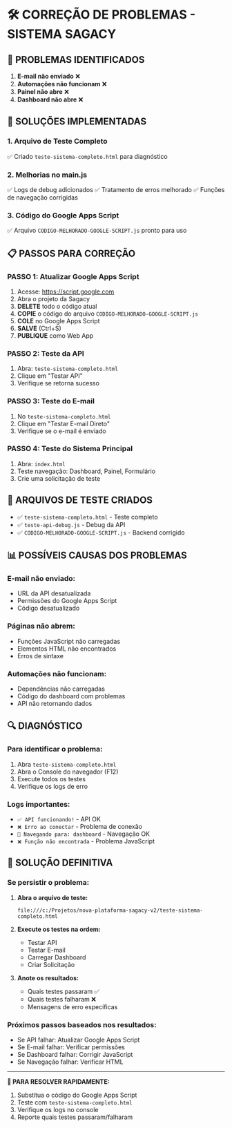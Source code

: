 # 🛠️ CORREÇÃO DE PROBLEMAS - SISTEMA SAGACY

## 🚨 **PROBLEMAS IDENTIFICADOS**

1. **E-mail não enviado** ❌
2. **Automações não funcionam** ❌
3. **Painel não abre** ❌
4. **Dashboard não abre** ❌

## 🔧 **SOLUÇÕES IMPLEMENTADAS**

### 1. **Arquivo de Teste Completo**
✅ Criado `teste-sistema-completo.html` para diagnóstico

### 2. **Melhorias no main.js**
✅ Logs de debug adicionados
✅ Tratamento de erros melhorado
✅ Funções de navegação corrigidas

### 3. **Código do Google Apps Script**
✅ Arquivo `CODIGO-MELHORADO-GOOGLE-SCRIPT.js` pronto para uso

## 📋 **PASSOS PARA CORREÇÃO**

### **PASSO 1: Atualizar Google Apps Script**
1. Acesse: https://script.google.com
2. Abra o projeto da Sagacy
3. **DELETE** todo o código atual
4. **COPIE** o código do arquivo `CODIGO-MELHORADO-GOOGLE-SCRIPT.js`
5. **COLE** no Google Apps Script
6. **SALVE** (Ctrl+S)
7. **PUBLIQUE** como Web App

### **PASSO 2: Teste da API**
1. Abra: `teste-sistema-completo.html`
2. Clique em "Testar API"
3. Verifique se retorna sucesso

### **PASSO 3: Teste do E-mail**
1. No `teste-sistema-completo.html`
2. Clique em "Testar E-mail Direto"
3. Verifique se o e-mail é enviado

### **PASSO 4: Teste do Sistema Principal**
1. Abra: `index.html`
2. Teste navegação: Dashboard, Painel, Formulário
3. Crie uma solicitação de teste

## 🧪 **ARQUIVOS DE TESTE CRIADOS**

- ✅ `teste-sistema-completo.html` - Teste completo
- ✅ `teste-api-debug.js` - Debug da API
- ✅ `CODIGO-MELHORADO-GOOGLE-SCRIPT.js` - Backend corrigido

## 📊 **POSSÍVEIS CAUSAS DOS PROBLEMAS**

### **E-mail não enviado:**
- URL da API desatualizada
- Permissões do Google Apps Script
- Código desatualizado

### **Páginas não abrem:**
- Funções JavaScript não carregadas
- Elementos HTML não encontrados
- Erros de sintaxe

### **Automações não funcionam:**
- Dependências não carregadas
- Código do dashboard com problemas
- API não retornando dados

## 🔍 **DIAGNÓSTICO**

### **Para identificar o problema:**
1. Abra `teste-sistema-completo.html`
2. Abra o Console do navegador (F12)
3. Execute todos os testes
4. Verifique os logs de erro

### **Logs importantes:**
- `✅ API funcionando!` - API OK
- `❌ Erro ao conectar` - Problema de conexão
- `📱 Navegando para: dashboard` - Navegação OK
- `❌ Função não encontrada` - Problema JavaScript

## 🚀 **SOLUÇÃO DEFINITIVA**

### **Se persistir o problema:**

1. **Abra o arquivo de teste:**
   ```
   file:///c:/Projetos/nova-plataforma-sagacy-v2/teste-sistema-completo.html
   ```

2. **Execute os testes na ordem:**
   - Testar API
   - Testar E-mail
   - Carregar Dashboard
   - Criar Solicitação

3. **Anote os resultados:**
   - Quais testes passaram ✅
   - Quais testes falharam ❌
   - Mensagens de erro específicas

### **Próximos passos baseados nos resultados:**
- Se API falhar: Atualizar Google Apps Script
- Se E-mail falhar: Verificar permissões
- Se Dashboard falhar: Corrigir JavaScript
- Se Navegação falhar: Verificar HTML

---

**🎯 PARA RESOLVER RAPIDAMENTE:**
1. Substitua o código do Google Apps Script
2. Teste com `teste-sistema-completo.html`
3. Verifique os logs no console
4. Reporte quais testes passaram/falharam
